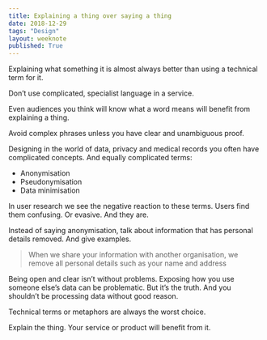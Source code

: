 ```yaml
---
title: Explaining a thing over saying a thing
date: 2018-12-29
tags: "Design"
layout: weeknote
published: True
---
```


Explaining what something it is almost always better than using a technical term for it.

Don’t use complicated, specialist language in a service.

Even audiences you think will know what a word means will benefit from explaining a thing.

Avoid complex phrases unless you have clear and unambiguous proof.

Designing in the world of data, privacy and medical records you often have complicated concepts. And equally complicated terms:

- Anonymisation
- Pseudonymisation
- Data minimisation

In user research we see the negative reaction to these terms. Users find them confusing. Or evasive. And they are.

Instead of saying anonymisation, talk about information that has personal details removed. And give examples.

> When we share your information with another organisation, we remove all personal details such as your name and address

Being open and clear isn’t without problems. Exposing how you use someone else’s data can be problematic. But it’s the truth. And you shouldn’t be processing data without good reason.

Technical terms or metaphors are always the worst choice.

Explain the thing. Your service or product will benefit from it.
